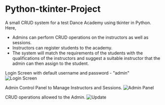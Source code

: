 # Python-tkinter-Project
A small CRUD system for a test Dance Academy using tkinter in Python. 
Here,
- Admins can perform CRUD operations on the instructors as well as sessions. 
- Instructors can register students to the academy. 
- The system will match the requirements of the students with the qualifications of the instructors and suggest a suitable instructor that the admin can then assign to the student. 

Login Screen with default username and password - "admin"
![Login Screen](https://user-images.githubusercontent.com/109679563/180609856-6cf56f82-6a7a-45f7-91a3-1040f40d6653.png)

Admin Control Panel to Manage Instructors and Sessions.
![Admin Panel](https://user-images.githubusercontent.com/109679563/180609851-5b3e2c0c-aada-43bd-8174-d9ffbcd1832f.png)

CRUD operations allowed to the Admin.
![Update](https://user-images.githubusercontent.com/109679563/180609845-872d5af5-d177-4ab2-9964-62963bef39be.png)






